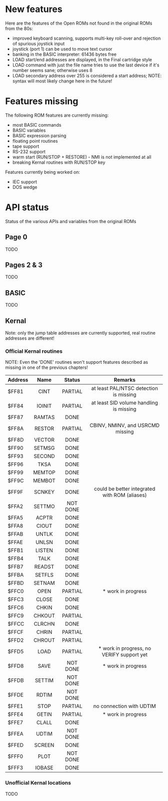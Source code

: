 # New features


Here are the features of the Open ROMs not found in the original ROMs from the 80s:

* improved keyboard scanning, supports multi-key roll-over and rejection of spurious joystick input
* joystick (port 1) can be used to move text cursor
* banking in the BASIC interpreter: 61436 bytes free
* LOAD start/end addresses are displayed, in the Final cartridge style
* LOAD command with just the file name tries to use the last device if it's number seems sane; otherwise uses 8
* LOAD secondary address over 255 is considered a start address; NOTE: syntax will most likely change here in the future!

# Features missing


The following ROM features are currently missing:

* most BASIC commands
* BASIC variables
* BASIC expression parsing
* floating point routines
* tape support
* RS-232 support
* warm start (RUN/STOP + RESTORE) - NMI is not implemented at all
* breaking Kernal routines with RUN/STOP key

Features currently being worked on:

* IEC support
* DOS wedge


# API status


Status of the various APIs and variables from the original ROMs


## Page 0


TODO


## Pages 2 & 3


TODO


## BASIC


TODO


## Kernal


Note: only the jump table addresses are currently supported, real routine addresses are different!


### Official Kernal routines

NOTE: Even the 'DONE' routines won't support features described as missing in one of the previous chapters!


| Address | Name   | Status   |  Remarks                                      |
| ------- | :----: | :------: | :-------------------------------------------: |
| $FF81   | CINT   | PARTIAL  | at least PAL/NTSC detection is missing        |
| $FF84   | IOINIT | PARTIAL  | at least SID volume handling is missing       |
| $FF87   | RAMTAS | DONE     |                                               |
| $FF8A   | RESTOR | PARTIAL  | CBINV, NMINV, and USRCMD missing              |
| $FF8D   | VECTOR | DONE     |                                               |
| $FF90   | SETMSG | DONE     |                                               |
| $FF93   | SECOND | DONE     |                                               |
| $FF96   | TKSA   | DONE     |                                               |
| $FF99   | MEMTOP | DONE     |                                               |
| $FF9C   | MEMBOT | DONE     |                                               |
| $FF9F   | SCNKEY | DONE     | could be better integrated with ROM (aliases) |
| $FFA2   | SETTMO | NOT DONE |                                               |
| $FFA5   | ACPTR  | DONE     |                                               |
| $FFA8   | CIOUT  | DONE     |                                               |
| $FFAB   | UNTLK  | DONE     |                                               |
| $FFAE   | UNLSN  | DONE     |                                               |
| $FFB1   | LISTEN | DONE     |                                               |
| $FFB4   | TALK   | DONE     |                                               |
| $FFB7   | READST | DONE     |                                               |
| $FFBA   | SETFLS | DONE     |                                               |
| $FFBD   | SETNAM | DONE     |                                               |
| $FFC0   | OPEN   | PARTIAL  | * work in progress                            |
| $FFC3   | CLOSE  | DONE     |                                               |
| $FFC6   | CHKIN  | DONE     |                                               |
| $FFC9   | CHKOUT | PARTIAL  |                                               |
| $FFCC   | CLRCHN | DONE     |                                               |
| $FFCF   | CHRIN  | PARTIAL  |                                               |
| $FFD2   | CHROUT | PARTIAL  |                                               |
| $FFD5   | LOAD   | PARTIAL  | * work in progress, no VERIFY support yet     |
| $FFD8   | SAVE   | NOT DONE | * work in progress                            |
| $FFDB   | SETTIM | NOT DONE |                                               |
| $FFDE   | RDTIM  | NOT DONE |                                               |
| $FFE1   | STOP   | PARTIAL  | no connection with UDTIM                      |
| $FFE4   | GETIN  | PARTIAL  | * work in progress                            |
| $FFE7   | CLALL  | DONE     |                                               |
| $FFEA   | UDTIM  | NOT DONE |                                               |
| $FFED   | SCREEN | DONE     |                                               |
| $FFF0   | PLOT   | NOT DONE |                                               |
| $FFF3   | IOBASE | DONE     |                                               |


### Unofficial Kernal locations

TODO
